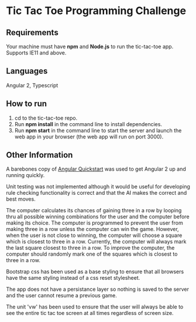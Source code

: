 # Tic Tac Toe Programming Challenge #

## Requirements ##
Your machine must have **npm** and **Node.js** to run the tic-tac-toe app.
Supports IE11 and above.

## Languages ##
Angular 2, Typescript

## How to run ##
1. cd to the tic-tac-toe repo.
2. Run **npm install** in the command line to install dependencies.
3. Run **npm start** in the command line to start the server and launch the web app in your browser (the web app will run on port 3000).

## Other Information ##
A barebones copy of [Angular Quickstart](https://github.com/angular/quickstart) was used to get Angular 2 up and running quickly.

Unit testing was not implemented although it would be useful for developing rule checking functionality is correct and that the AI makes the correct and best moves.

The computer calculates its chances of gaining three in a row by looping thru all possible winning combinations for the user and the computer before making its choice. The computer is programmed to prevent the user from making three in a row unless the computer can win the game. However, when the user is not close to winning, the computer will choose a square which is closest to three in a row. Currently, the computer will always mark the last square closest to three in a row. To improve the computer, the computer should randomly mark one of the squares which is closest to three in a row.

Bootstrap css has been used as a base styling to ensure that all browsers have the same styling instead of a css reset stylesheet.

The app does not have a persistance layer so nothing is saved to the server and the user cannot resume a previous game.

The unit 'vw' has been used to ensure that the user will always be able to see the entire tic tac toe screen at all times regardless of screen size.